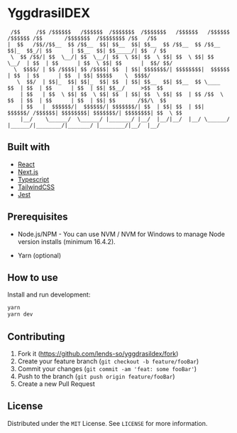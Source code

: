 # YggdrasilDEX

```ascii
 /$$     /$$ /$$$$$$   /$$$$$$  /$$$$$$$  /$$$$$$$   /$$$$$$   /$$$$$$  /$$$$$$ /$$       /$$$$$$$  /$$$$$$$$ /$$   /$$
|  $$   /$$//$$__  $$ /$$__  $$| $$__  $$| $$__  $$ /$$__  $$ /$$__  $$|_  $$_/| $$      | $$__  $$| $$_____/| $$  / $$
 \  $$ /$$/| $$  \__/| $$  \__/| $$  \ $$| $$  \ $$| $$  \ $$| $$  \__/  | $$  | $$      | $$  \ $$| $$      |  $$/ $$/
  \  $$$$/ | $$ /$$$$| $$ /$$$$| $$  | $$| $$$$$$$/| $$$$$$$$|  $$$$$$   | $$  | $$      | $$  | $$| $$$$$    \  $$$$/
   \  $$/  | $$|_  $$| $$|_  $$| $$  | $$| $$__  $$| $$__  $$ \____  $$  | $$  | $$      | $$  | $$| $$__/     >$$  $$
    | $$   | $$  \ $$| $$  \ $$| $$  | $$| $$  \ $$| $$  | $$ /$$  \ $$  | $$  | $$      | $$  | $$| $$       /$$/\  $$
    | $$   |  $$$$$$/|  $$$$$$/| $$$$$$$/| $$  | $$| $$  | $$|  $$$$$$/ /$$$$$$| $$$$$$$$| $$$$$$$/| $$$$$$$$| $$  \ $$
    |__/    \______/  \______/ |_______/ |__/  |__/|__/  |__/ \______/ |______/|________/|_______/ |________/|__/  |__/
```

## Built with

- [React](https://reactjs.org/docs/create-a-new-react-app.html)
- [Next.js](https://beta.nextjs.org/docs/installation)
- [Typescript](https://www.typescriptlang.org/download)
- [TailwindCSS](https://tailwindcss.com/docs/guides/nextjs)
- [Jest](https://jestjs.io/docs/getting-started)

## Prerequisites

- Node.js/NPM - You can use NVM / NVM for Windows to manage Node version installs (minimum 16.4.2).

- Yarn (optional)

## How to use

Install and run development:

```bash
yarn
yarn dev
```

## Contributing

1. Fork it (<https://github.com/lends-so/yggdrasildex/fork>)
2. Create your feature branch (`git checkout -b feature/fooBar`)
3. Commit your changes (`git commit -am 'feat: some fooBar'`)
4. Push to the branch (`git push origin feature/fooBar`)
5. Create a new Pull Request

## License

Distributed under the `MIT` License. See `LICENSE` for more information.
